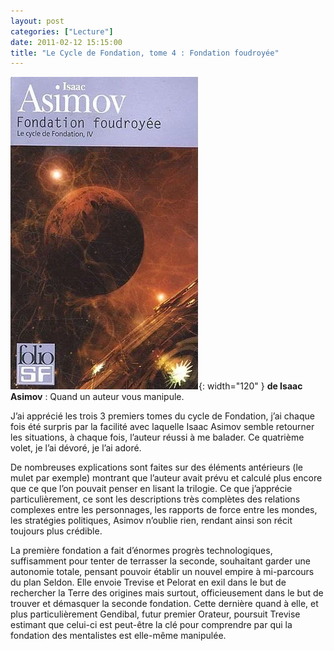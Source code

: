 ```yaml
---
layout: post
categories: ["Lecture"]
date: 2011-02-12 15:15:00
title: "Le Cycle de Fondation, tome 4 : Fondation foudroyée"
---
```


![couverture](/assets/images/couv_lecture/fondation4.webp){: width="120" } **de Isaac Asimov** : Quand un
auteur vous manipule.

J’ai apprécié les trois 3 premiers tomes du cycle de Fondation, j’ai
chaque fois été surpris par la facilité avec laquelle Isaac Asimov
semble retourner les situations, à chaque fois, l’auteur réussi à me
balader. Ce quatrième volet, je l’ai dévoré, je l’ai adoré.

De nombreuses explications sont faites sur des éléments antérieurs (le
mulet par exemple) montrant que l’auteur avait prévu et calculé plus
encore que ce que l’on pouvait penser en lisant la trilogie. Ce que
j’apprécie particulièrement, ce sont les descriptions très complètes
des relations complexes entre les personnages, les rapports de force
entre les mondes, les stratégies politiques, Asimov n’oublie rien,
rendant ainsi son récit toujours plus crédible.

La première fondation a fait d’énormes progrès technologiques,
suffisamment pour tenter de terrasser la seconde, souhaitant garder une
autonomie totale, pensant pouvoir établir un nouvel empire à mi-parcours
du plan Seldon. Elle envoie Trevise et Pelorat en exil dans le but de
rechercher la Terre des origines mais surtout, officieusement dans le
but de trouver et démasquer la seconde fondation. Cette dernière quand à
elle, et plus particulièrement Gendibal, futur premier Orateur, poursuit
Trevise estimant que celui-ci est peut-être la clé pour comprendre par
qui la fondation des mentalistes est elle-même manipulée.



